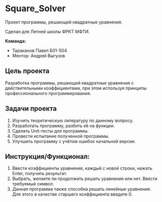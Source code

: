 # Square_Solver


Проект программы, решающей квадратные уравнения.

Сделан для Летней школы ФРКТ МФТИ.

**Команда:**

- Тараканов Павел Б01-504
- Ментор: Андрей Выгузов

## Цель проекта

Разработка программы, решающей квадратные уравнения с действительными коэффициентами, при этом используя принципы профессионального программирования.

## Задачи проекта

1. Изучить теоретическую литературу по данному вопросу.
2. Разработать программу, разбить её на функции.
3. Сделать Unit-тесты для программы.
4. Провести испытание полученной программы.
5. Улучшить программу с учётом ошибок начальной версии.

## Инструкция/Функционал:

1. Ввести коэффициенты уравнения, каждый с новой строки, нажать Enter, получить результат.
2. Выбрать, желаете ли продолжить решать уравнения или нет. Ввести требуемый символ.
3. Данная программа также способна решать линейные уравнения. Для этого в качестве старшего коэффициента введите 0.

